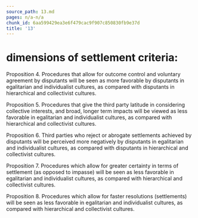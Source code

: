 ```yaml
---
source_path: 13.md
pages: n/a-n/a
chunk_id: 6aa599429ea3e6f479cac9f907c850830fb9e37d
title: '13'
---
```

# dimensions of settlement criteria:

Proposition 4. Procedures that allow for outcome control and voluntary agreement by disputants will be seen as more favorable by disputants in egalitarian and individualist cultures, as compared with disputants in hierarchical and collectivist cultures.

Proposition 5. Procedures that give the third party latitude in considering collective interests, and broad, longer term impacts will be viewed as less favorable in egalitarian and individualist cultures, as compared with hierarchical and collectivist cultures.

Proposition 6. Third parties who reject or abrogate settlements achieved by disputants will be perceived more negatively by disputants in egalitarian and individualist cultures, as compared with disputants in hierarchical and collectivist cultures.

Proposition 7. Procedures which allow for greater certainty in terms of settlement (as opposed to impasse) will be seen as less favorable in egalitarian and individualist cultures, as compared with hierarchical and collectivist cultures.

Proposition 8. Procedures which allow for faster resolutions (settlements) will be seen as less favorable in egalitarian and individualist cultures, as compared with hierarchical and collectivist cultures.
